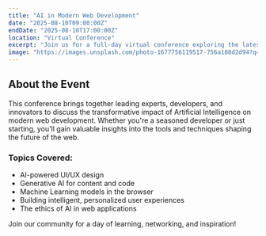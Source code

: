 ```yaml
---
title: "AI in Modern Web Development"
date: "2025-08-10T09:00:00Z"
endDate: "2025-08-10T17:00:00Z"
location: "Virtual Conference"
excerpt: "Join us for a full-day virtual conference exploring the latest trends and applications of AI in web development, from intelligent UIs to automated workflows."
image: "https://images.unsplash.com/photo-1677756119517-756a188d2d94?q=80&w=2070&auto=format&fit=crop"
---
```


## About the Event

This conference brings together leading experts, developers, and innovators to discuss the transformative impact of Artificial Intelligence on modern web development. Whether you're a seasoned developer or just starting, you'll gain valuable insights into the tools and techniques shaping the future of the web.

### Topics Covered:

*   AI-powered UI/UX design
*   Generative AI for content and code
*   Machine Learning models in the browser
*   Building intelligent, personalized user experiences
*   The ethics of AI in web applications

Join our community for a day of learning, networking, and inspiration!
